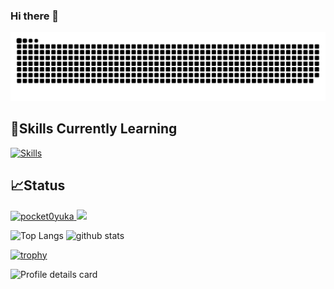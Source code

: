 ### Hi there 👋

![](https://raw.githubusercontent.com/pocket0yuka/pocket0yuka/output/github-contribution-grid-snake.svg)

## 🌱Skills Currently Learning
[![Skills](https://skillicons.dev/icons?perline=9&i=ruby,rails,tailwind,docker,git,github)](https://skillicons.dev)


## 📈Status

<p align="left">
  <a href="https://github.com/pocket0yuka/pocket0yuka/">
    <img src="https://komarev.com/ghpvc/?username=pocket0yuka" alt="pocket0yuka" />
  </a>
  <!--<a href="http://twitter.com/pocket0yuka">
    <img height="20" src="https://img.shields.io/twitter/follow/pocket0yuka?label=Twitter&logo=twitter&style=flat" />
  </a>
  -->
  <a href="https://github.com/pocket0yuka">
    <img height="20" src="https://img.shields.io/github/followers/pocket0yuka?label=follow&logo=github&style=flat" />
  </a>
  <!-- 
  <a href="http://qiita.com/pocket0yuka">
    <img height="20" src="https://qiita-badge.apiapi.app/s/pocket0yuka/posts.svg" />
  </a>
  -->
</p>

<p align="left"> 
  <img alt="Top Langs" height="150px" src="https://github-readme-stats.vercel.app/api/top-langs/?username=pocket0yuka&layout=compact&theme=tokyonight" />
  <img alt="github stats" height="150px" src="http://github-profile-summary-cards.vercel.app/api/cards/stats?username=pocket0yuka&theme=tokyonight" />
</p>


[![trophy](https://github-profile-trophy.vercel.app/?username=pocket0yuka&theme=dracula)](https://github.com/pocket0yuka/github-profile-trophy)

![Profile details card](http://github-profile-summary-cards.vercel.app/api/cards/profile-details?username=pocket0yuka&theme=github_dark)

<!--
![Top Langeaes by Repo](http://github-profile-summary-cards.vercel.app/api/cards/repos-per-language?username=pocket0yuka&theme=tokyonight)
![Top Languages by Commit](http://github-profile-summary-cards.vercel.app/api/cards/most-commit-language?username=pocket0yuka&theme=tokyonight)
-->
